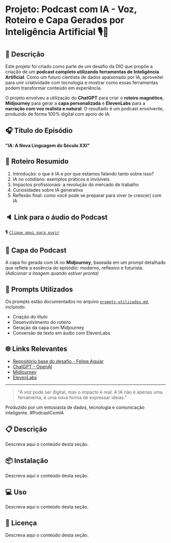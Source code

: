 # Projeto: Podcast com IA - Voz, Roteiro e Capa Gerados por Inteligência Artificial 🎙️🤖

## 📒 Descrição
Este projeto foi criado como parte de um desafio da DIO que propõe a criação de um **podcast completo utilizando ferramentas de Inteligência Artificial**. Como um futuro cientista de dados apaixonado por IA, aproveitei para unir criatividade com tecnologia e mostrar como essas ferramentas podem transformar conteúdo em experiência.

O projeto envolveu a utilização do **ChatGPT** para criar o **roteiro magnético**, **Midjourney** para gerar a **capa personalizada** e **ElevenLabs** para a **narração com voz realista e natural**. O resultado é um podcast envolvente, produzido de forma 100% digital com apoio de IA.

## 🎧 Título do Episódio
**"IA: A Nova Linguagem do Século XXI"**

## 🧠 Roteiro Resumido
1. Introdução: o que é IA e por que estamos falando tanto sobre isso?
2. IA no cotidiano: exemplos práticos e invisíveis
3. Impactos profissionais: a revolução do mercado de trabalho
4. Curiosidades sobre IA generativa
5. Reflexão final: como você pode se preparar para viver (e crescer) com IA

## 🔈 Link para o áudio do Podcast
🎙️ [`Clique aqui para ouvir`](./gabriel-demetrios-lafis.mp3)

## 🎨 Capa do Podcast
A capa foi gerada com IA no **Midjourney**, baseada em um prompt detalhado que reflete a essência do episódio: moderno, reflexivo e futurista. *(Adicionar a imagem quando estiver pronta)*

## 💬 Prompts Utilizados
Os prompts estão documentados no arquivo [`prompts-utilizados.md`](./prompts-utilizados.md), incluindo:
- Criação do título
- Desenvolvimento do roteiro
- Geração da capa com Midjourney
- Conversão de texto em áudio com ElevenLabs

## 🌐 Links Relevantes
- [Repositório base do desafio - Felipe Aguiar](https://github.com/felipeAguiarCode/prompts-for-podcast-generate-by-ia)
- [ChatGPT - OpenAI](https://openai.com/blog/chatgpt)
- [Midjourney](https://www.midjourney.com/)
- [ElevenLabs](https://www.elevenlabs.io/)

---

> "A voz pode ser digital, mas o impacto é real. A IA não é apenas uma ferramenta, é uma nova forma de expressar ideias."

Produzido por um entusiasta de dados, tecnologia e comunicação inteligente. #PodcastComIA


## 📋 Descrição

Descreva aqui o conteúdo desta seção.


## 📦 Instalação

Descreva aqui o conteúdo desta seção.


## 💻 Uso

Descreva aqui o conteúdo desta seção.


## 📄 Licença

Descreva aqui o conteúdo desta seção.
